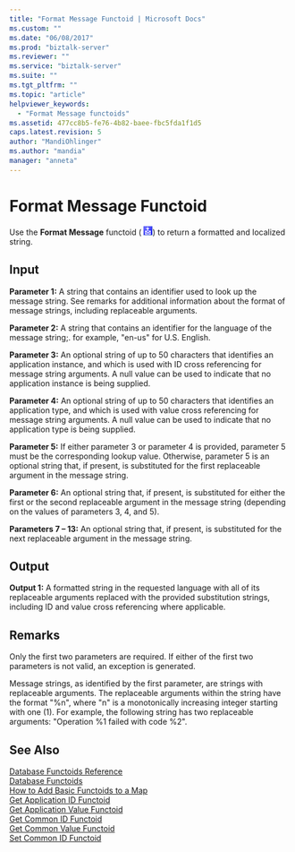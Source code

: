 ```yaml
---
title: "Format Message Functoid | Microsoft Docs"
ms.custom: ""
ms.date: "06/08/2017"
ms.prod: "biztalk-server"
ms.reviewer: ""
ms.service: "biztalk-server"
ms.suite: ""
ms.tgt_pltfrm: ""
ms.topic: "article"
helpviewer_keywords: 
  - "Format Message functoids"
ms.assetid: 477cc8b5-fe76-4b82-baee-fbc5fda1f1d5
caps.latest.revision: 5
author: "MandiOhlinger"
ms.author: "mandia"
manager: "anneta"
---
```

# Format Message Functoid
Use the **Format Message** functoid ( ![](../core/media/formatmessage.gif "formatmessage")) to return a formatted and localized string.  
  
## Input  
 **Parameter 1:** A string that contains an identifier used to look up the message string. See remarks for additional information about the format of message strings, including replaceable arguments.  
  
 **Parameter 2:** A string that contains an identifier for the language of the message string;. for example, "en-us" for U.S. English.  
  
 **Parameter 3:** An optional string of up to 50 characters that identifies an application instance, and which is used with ID cross referencing for message string arguments. A null value can be used to indicate that no application instance is being supplied.  
  
 **Parameter 4:** An optional string of up to 50 characters that identifies an application type, and which is used with value cross referencing for message string arguments. A null value can be used to indicate that no application type is being supplied.  
  
 **Parameter 5:** If either parameter 3 or parameter 4 is provided, parameter 5 must be the corresponding lookup value. Otherwise, parameter 5 is an optional string that, if present, is substituted for the first replaceable argument in the message string.  
  
 **Parameter 6:** An optional string that, if present, is substituted for either the first or the second replaceable argument in the message string (depending on the values of parameters 3, 4, and 5).  
  
 **Parameters 7 – 13:** An optional string that, if present, is substituted for the next replaceable argument in the message string.  
  
## Output  
 **Output 1:** A formatted string in the requested language with all of its replaceable arguments replaced with the provided substitution strings, including ID and value cross referencing where applicable.  
  
## Remarks  
 Only the first two parameters are required. If either of the first two parameters is not valid, an exception is generated.  
  
 Message strings, as identified by the first parameter, are strings with replaceable arguments. The replaceable arguments within the string have the format "%n", where "n" is a monotonically increasing integer starting with one (1). For example, the following string has two replaceable arguments: "Operation %1 failed with code %2".  
  
## See Also  
 [Database Functoids Reference](../core/database-functoids-reference.md)   
 [Database Functoids](../core/database-functoids.md)   
 [How to Add Basic Functoids to a Map](../core/how-to-add-basic-functoids-to-a-map.md)   
 [Get Application ID Functoid](../core/get-application-id-functoid.md)   
 [Get Application Value Functoid](../core/get-application-value-functoid.md)   
 [Get Common ID Functoid](../core/get-common-id-functoid.md)   
 [Get Common Value Functoid](../core/get-common-value-functoid.md)   
 [Set Common ID Functoid](../core/set-common-id-functoid.md)